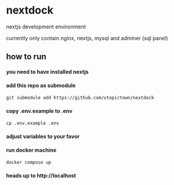 # nextdock
nextjs development environment

currently only contain nginx, nextjs, mysql and adminer (sql panel)

## how to run

#### you need to have installed nextjs

#### add this repo as submodule
```
git submodule add https://github.com/utopictown/nextdock
```

#### copy .env.example to .env
```
cp .env.example .env
```
#### adjust variables to your favor

#### run docker machine
```
docker compose up
```

#### heads up to http://localhost
